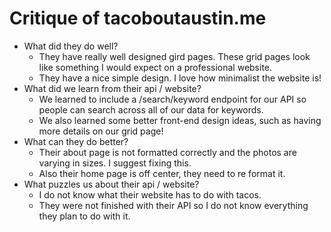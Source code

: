 # Critique of tacoboutaustin.me

* What did they do well?
  * They have really well designed gird pages. These grid pages look like something I would expect on a professional website.
  * They have a nice simple design. I love how minimalist the website is!
* What did we learn from their api / website?
  * We learned to include a /search/keyword endpoint for our API so people can search across all of our data for keywords.
  * We also learned some better front-end design ideas, such as having more details on our grid page!
* What can they do better?
  * Their about page is not formatted correctly and the photos are varying in sizes. I suggest fixing this.
  * Also their home page is off center, they need to re format it.
* What puzzles us about their api / website?
  * I do not know what their website has to do with tacos.
  * They were not finished with their API so I do not know everything they plan to do with it.




